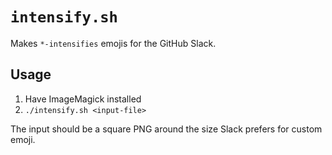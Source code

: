 # `intensify.sh`

Makes `*-intensifies` emojis for the GitHub Slack.

## Usage

1. Have ImageMagick installed
2. `./intensify.sh <input-file>`

The input should be a square PNG around the size Slack prefers for custom emoji.
